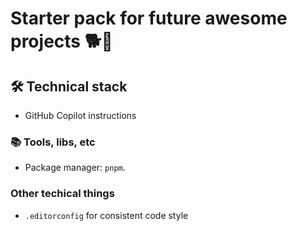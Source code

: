# Starter pack for future awesome projects 🐕💨

## 🛠️ Technical stack

- GitHub Copilot instructions

### 📚 Tools, libs, etc

- Package manager: `pnpm`.

### Other techical things

- `.editorconfig` for consistent code style
